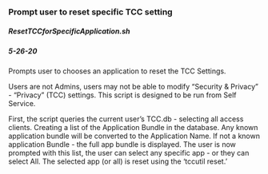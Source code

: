 ### Prompt user to reset specific TCC setting
##### ResetTCCforSpecificApplication.sh
##### 5-26-20

Prompts user to chooses an application to reset the TCC Settings.

Users are not Admins, users may not be able to modify “Security & Privacy” - “Privacy” (TCC) settings. This script is designed to be run from Self Service. 

First, the script queries the current user’s TCC.db - selecting all access clients. Creating a list of the Application Bundle in the database. Any known application bundle will be converted to the Application Name. If not a known application Bundle - the full app bundle is displayed. 
The user is now prompted with this list, the user can select any specific app - or they can select All. 
The selected app (or all)  is reset using the ‘tccutil reset.’

